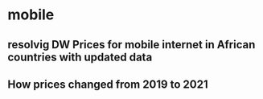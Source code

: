 # mobile
## resolvig DW Prices for mobile internet in African countries with updated data
## How prices changed from 2019 to 2021
